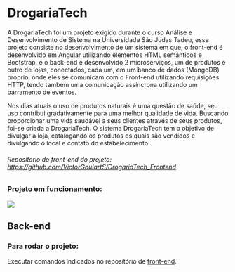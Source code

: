 # DrogariaTech

A DrogariaTech foi um projeto exigido durante o curso Análise e Desenvolvimento de Sistema na Universidade São Judas Tadeu, esse projeto consiste no desenvolvimento de um sistema em que, o front-end é desenvolvido em Angular utilizando elementos HTML semânticos e Bootstrap, e o back-end é desenvolvido 2 microserviços, um de produtos e outro de lojas, conectados, cada um, em um banco de dados (MongoDB) próprio, onde eles se comunicam com o Front-end utilizando requisições HTTP, tendo também uma comunicação assíncrona utilizando um barramento de eventos.

Nos dias atuais o uso de produtos naturais é uma questão de saúde, seu uso contribui gradativamente para uma melhor qualidade de vida. Buscando proporcionar uma vida saudável a seus clientes através de seus produtos, foi-se criada a DrogariaTech. O sistema DrogariaTech tem o objetivo de divulgar a loja, catalogando os produtos os quais são vendidos e divulgando o local e contato do estabelecimento.

###### Reposítorio do front-end do projeto: https://github.com/VictorGoulartS/DrogariaTech_Frontend

### Projeto em funcionamento:
<div>
<img src="gif.gif">
</div>

## Back-end
### Para rodar o projeto:



Executar comandos indicados no repositório de <a href="https://github.com/VictorGoulartS/DrogariaTech_Frontend">front-end</a>.
